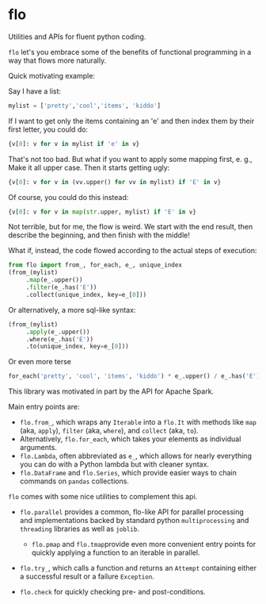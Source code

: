 # flo

Utilities and APIs for fluent python coding.

`flo` let's you embrace some of the benefits of functional programming in a way that flows more naturally.

Quick motivating example:

Say I have a list:

```python
mylist = ['pretty','cool','items', 'kiddo']
```

If I want to get only the items containing an 'e' and then index them by their first letter, you could do:
```python
{v[0]: v for v in mylist if 'e' in v} 
```
That's not too bad. But what if you want to apply some mapping first, e. g., Make it all upper case. Then it starts getting ugly:
```python
{v[0]: v for v in (vv.upper() for vv in mylist) if 'E' in v} 
```
Of course, you could do this instead:
```python
{v[0]: v for v in map(str.upper, mylist) if 'E' in v} 
```
Not terrible, but for me, the flow is weird. We start with the end result, then describe the beginning, and then finish with the middle!

What if, instead, the code flowed according to the actual steps of execution:
```python
from flo import from_, for_each, e_, unique_index
(from_(mylist)
     .map(e_.upper())
     .filter(e_.has('E'))
     .collect(unique_index, key=e_[0]))
```
Or alternatively, a more sql-like syntax:
```python
(from_(mylist)
     .apply(e_.upper())
     .where(e_.has('E'))
     .to(unique_index, key=e_[0]))
```
Or even more terse
```python
for_each('pretty', 'cool', 'items', 'kiddo') * e_.upper() / e_.has('E') > list
```

This library was motivated in part by the API for Apache Spark.

Main entry points are:
* `flo.from_`, which wraps any `Iterable` into a `flo.It` with methods like `map` (aka, `apply`), `filter` (aka, `where`), and `collect` (aka, `to`). 
* Alternatively, `flo.for_each`, which takes your elements as individual arguments. 
* `flo.Lambda`, often abbreviated as `e_`, which allows for nearly everything you can do with a Python lambda but with cleaner syntax.
* `flo.DataFrame` and `flo.Series`, which provide easier ways to chain commands on `pandas` collections.

`flo` comes with some nice utilities to complement this api.

* `flo.parallel` provides a common, flo-like API for parallel processing and implementations backed by standard python `multiprocessing` and `threading` libraries as well as `joblib`.

  * `flo.pmap` and `flo.tmap`provide even more convenient entry points for quickly applying a function to an iterable in parallel.

* `flo.try_`, which calls a function and returns an `Attempt` containing either a successful result or a failure `Exception`.

* `flo.check` for quickly checking pre- and post-conditions.

  
